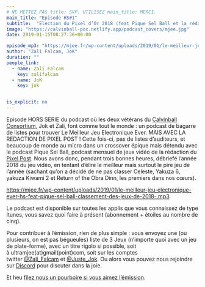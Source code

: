 ```yaml
---
# NE METTEZ PAS title: SVP. UTILISEZ main_title: MERCI.
main_title: "Episode HS#1"
subtitle:  "Election du Pixel d’Or 2018 (feat Pique Sel Ball et la rédaction de Pixel Post)"
image: "https://calvinball-poc.netlify.app/podcast_covers/mjee.jpg"
date: 2019-01-15T08:27:36+00:00

episode_mp3: "https://mjee.fr/wp-content/uploads/2019/01/le-meilleur-jeu-electronique-ever-hs-feat-pique-sel-ball-classement-des-jeux-de-2018-.mp3"
author: "Zali Falcam, JoK"
duration: ""
people_link: 
  - name: Zali Falcam
    key: zalifalcam
  - name: JoK
    key: jok


is_explicit: no
---
```


<PodcastHeader/>

<!-- ECRIRE LA DESCRIPTION DE L'EPISODE SOUS CETTE LIGNE -->
<p>Episode HORS SERIE du podcast où les deux vétérans du&nbsp;<a href="https://calvinballradio.wordpress.com/" rel="nofollow">Calvinball Consortium</a>, Jok et Zali, font comme tout le monde : un podcast de bagarre de listes pour trouver&nbsp;Le Meilleur Jeu Electronique Ever. MAIS AVEC LA REDACTION DE PIXEL POST !&nbsp;Cette fois-ci, pas de listes d’auditeurs, et beaucoup de monde au micro dans un crossover épique mais détendu avec le podcast Pique Sel Ball, podcast mensuel de jeux vidéo de la rédaction du <a href="https://thepixelpost.com" rel="nofollow">Pixel Post</a>. Nous avons donc, pendant trois bonnes heures, débriefé l’année 2018 du jeu vidéo, en tentant d’élire le meilleur mais surtout le pire jeu de l’année (sachant qu’on a décidé de ne pas classer Celeste, Yakuza 6, yakuza Kiwami 2 et Return of the Obra Dinn, les premiers dans nos cœurs).</p>
<p><a href="https://mjee.fr/wp-content/uploads/2019/01/le-meilleur-jeu-electronique-ever-hs-feat-pique-sel-ball-classement-des-jeux-de-2018-.mp3" rel="nofollow">https://mjee.fr/wp-content/uploads/2019/01/le-meilleur-jeu-electronique-ever-hs-feat-pique-sel-ball-classement-des-jeux-de-2018-.mp3</a></p>
<p>Le podcast est disponible sur toutes les applis que vous connaissez de type Itunes, vous savez quoi faire à présent (abonnement + étoiles au nombre de cinq).</p>
<p>Pour contribuer à l’émission, rien de plus simple : vous envoyez une (ou plusieurs, on est pas bégueules) liste de&nbsp;3 Jeux&nbsp;(n’importe quoi avec&nbsp;un jeu de plate-forme), avec un titre rigolo si possible, soit à&nbsp;ultramjee(at)gmail(point)com, soit sur les comptes twitter&nbsp;<a href="https://twitter.com/Zali_Falcam" rel="nofollow">@Zali_Falcam</a>&nbsp;et&nbsp;<a href="https://twitter.com/Juste_JoK" rel="nofollow">@Juste_Jok</a>.&nbsp;Ou alors vous pouvez nous rejoindre sur&nbsp;<a href="https://discord.gg/4RnA9v7" rel="nofollow">Discord</a>&nbsp;pour discuter dans la joie.</p>
<p>Et heu <a href="https://fr.tipeee.com/calvinball" rel="nofollow">filez nous un pourboire si vous aimez l’émission</a>.</p>


